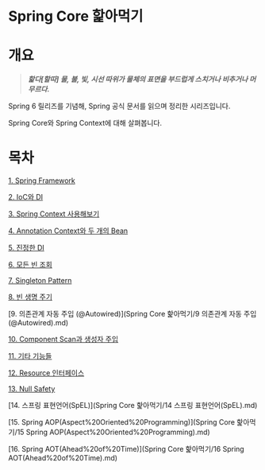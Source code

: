 # Spring Core 핥아먹기

# 개요

> ***핥다[할따]
물, 불, 빛, 시선 따위가 물체의 표면을 부드럽게 스치거나 비추거나 머무르다.***
> 

Spring 6 릴리즈를 기념해, Spring 공식 문서를 읽으며 정리한 시리즈입니다.

Spring Core와 Spring Context에 대해 살펴봅니다.

# 목차

[1. Spring Framework](Spring%20Core%20핥아먹기/1%20Spring%20Framework.md)

[2. IoC와 DI](Spring%20Core%20핥아먹기/2%20IoC와%20DI.md)

[3. Spring Context 사용해보기](Spring%20Core%20핥아먹기/3%20Spring%20Context%20사용해보기.md)

[4. Annotation Context와 두 개의 Bean](Spring%20Core%20핥아먹기/4%20Annotation%20Context와%20두%20개의%20Bean.md)

[5. 진정한 DI](Spring%20Core%20핥아먹기/5%20진정한%20DI.md)

[6. 모든 빈 조회](Spring%20Core%20핥아먹기/6%20모든%20빈%20조회.md)

[7. Singleton Pattern](Spring%20Core%20핥아먹기/7%20Singleton%20Pattern.md)

[8. 빈 생명 주기](Spring%20Core%20핥아먹기/8%20빈%20생명%20주기.md)

[9. 의존관계 자동 주입 (@Autowired)](Spring Core 핥아먹기/9 의존관계 자동 주입 (@Autowired).md)

[10. Component Scan과 생성자 주입](Spring%20Core%20핥아먹기/10%20Component%20Scan과%20생성자%20주입.md)

[11. 기타 기능들](Spring%20Core%20핥아먹기/11%20기타%20기능들.md)

[12. Resource 인터페이스](Spring%20Core%20핥아먹기/12%20Resource%20인터페이스.md)

[13. Null Safety](Spring%20Core%20핥아먹기/13%20Null%20Safety.md)

[14. 스프링 표현언어(SpEL)](Spring Core 핥아먹기/14 스프링 표현언어(SpEL).md)

[15. Spring AOP(Aspect%20Oriented%20Programming)](Spring Core 핥아먹기/15 Spring AOP(Aspect%20Oriented%20Programming).md)

[16. Spring AOT(Ahead%20of%20Time)](Spring Core 핥아먹기/16 Spring AOT(Ahead%20of%20Time).md)